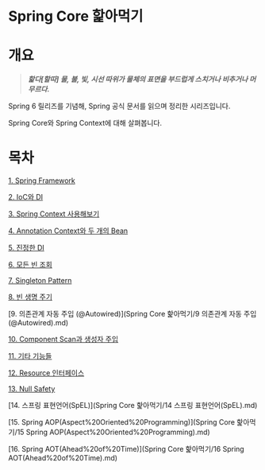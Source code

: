 # Spring Core 핥아먹기

# 개요

> ***핥다[할따]
물, 불, 빛, 시선 따위가 물체의 표면을 부드럽게 스치거나 비추거나 머무르다.***
> 

Spring 6 릴리즈를 기념해, Spring 공식 문서를 읽으며 정리한 시리즈입니다.

Spring Core와 Spring Context에 대해 살펴봅니다.

# 목차

[1. Spring Framework](Spring%20Core%20핥아먹기/1%20Spring%20Framework.md)

[2. IoC와 DI](Spring%20Core%20핥아먹기/2%20IoC와%20DI.md)

[3. Spring Context 사용해보기](Spring%20Core%20핥아먹기/3%20Spring%20Context%20사용해보기.md)

[4. Annotation Context와 두 개의 Bean](Spring%20Core%20핥아먹기/4%20Annotation%20Context와%20두%20개의%20Bean.md)

[5. 진정한 DI](Spring%20Core%20핥아먹기/5%20진정한%20DI.md)

[6. 모든 빈 조회](Spring%20Core%20핥아먹기/6%20모든%20빈%20조회.md)

[7. Singleton Pattern](Spring%20Core%20핥아먹기/7%20Singleton%20Pattern.md)

[8. 빈 생명 주기](Spring%20Core%20핥아먹기/8%20빈%20생명%20주기.md)

[9. 의존관계 자동 주입 (@Autowired)](Spring Core 핥아먹기/9 의존관계 자동 주입 (@Autowired).md)

[10. Component Scan과 생성자 주입](Spring%20Core%20핥아먹기/10%20Component%20Scan과%20생성자%20주입.md)

[11. 기타 기능들](Spring%20Core%20핥아먹기/11%20기타%20기능들.md)

[12. Resource 인터페이스](Spring%20Core%20핥아먹기/12%20Resource%20인터페이스.md)

[13. Null Safety](Spring%20Core%20핥아먹기/13%20Null%20Safety.md)

[14. 스프링 표현언어(SpEL)](Spring Core 핥아먹기/14 스프링 표현언어(SpEL).md)

[15. Spring AOP(Aspect%20Oriented%20Programming)](Spring Core 핥아먹기/15 Spring AOP(Aspect%20Oriented%20Programming).md)

[16. Spring AOT(Ahead%20of%20Time)](Spring Core 핥아먹기/16 Spring AOT(Ahead%20of%20Time).md)